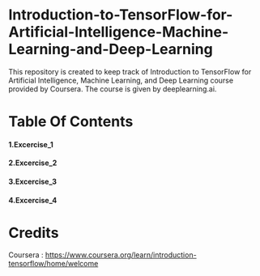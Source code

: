 # Introduction-to-TensorFlow-for-Artificial-Intelligence-Machine-Learning-and-Deep-Learning
This repository is created to keep track of Introduction to TensorFlow for Artificial Intelligence, Machine Learning, and Deep Learning course provided by Coursera. The course is given by deeplearning.ai.

# Table Of Contents

#### 1.Excercise_1
#### 2.Excercise_2
#### 3.Excercise_3
#### 4.Excercise_4

# Credits
Coursera : https://www.coursera.org/learn/introduction-tensorflow/home/welcome
